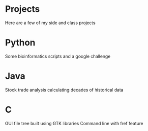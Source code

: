 # Projects
Here are a few of my side and class projects
# Python
Some bioinformatics scripts and a google challenge
# Java
Stock trade analysis calculating decades of historical data
# C
GUI file tree built using GTK libraries
Command line with fref feature
 

